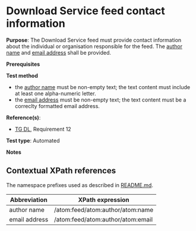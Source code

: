 # Download Service feed contact information

**Purpose**: The Download Service feed must provide contact information about the individual or organisation responsible for the feed. The [author name](#authorname) and [email address](#emailaddress) shall be provided.

**Prerequisites**

**Test method**

* the [author name](#authorname) must be non-empty text; the text content must include at least one alpha-numeric letter.
* the [email address](#emailaddress) must be non-empty text; the text content must be a correclty formatted email address.

**Reference(s)**:

* [TG DL](http://inspire.ec.europa.eu/id/ats/download-atom/master/atom-pre-defined/README#ref_TG_DL), Requirement 12


**Test type**: Automated

**Notes**

## Contextual XPath references

The namespace prefixes used as described in [README.md](http://inspire.ec.europa.eu/id/ats/download-atom/master/atom-pre-defined/README#namespaces).

Abbreviation                                               |  XPath expression
---------------------------------------------------------- | -------------------------------------------------------------------------
author name <a name="authorname"></a>| /atom:feed/atom:author/atom:name
email address <a name="emailaddress"></a> | /atom:feed/atom:author/atom:email

